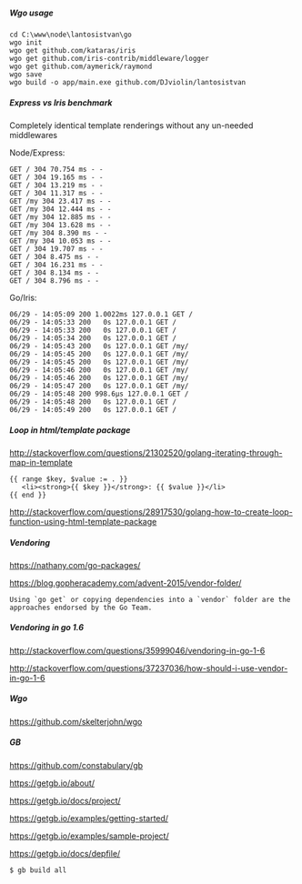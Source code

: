 ##### Wgo usage

```shell
cd C:\www\node\lantosistvan\go
wgo init
wgo get github.com/kataras/iris
wgo get github.com/iris-contrib/middleware/logger
wgo get github.com/aymerick/raymond
wgo save
wgo build -o app/main.exe github.com/DJviolin/lantosistvan
```

##### Express vs Iris benchmark

Completely identical template renderings without any un-needed middlewares

Node/Express:

```shell
GET / 304 70.754 ms - -
GET / 304 19.165 ms - -
GET / 304 13.219 ms - -
GET / 304 11.317 ms - -
GET /my 304 23.417 ms - -
GET /my 304 12.444 ms - -
GET /my 304 12.885 ms - -
GET /my 304 13.628 ms - -
GET /my 304 8.390 ms - -
GET /my 304 10.053 ms - -
GET / 304 19.707 ms - -
GET / 304 8.475 ms - -
GET / 304 16.231 ms - -
GET / 304 8.134 ms - -
GET / 304 8.796 ms - -
```

Go/Iris:

```shell
06/29 - 14:05:09 200 1.0022ms 127.0.0.1 GET /
06/29 - 14:05:33 200   0s 127.0.0.1 GET /
06/29 - 14:05:33 200   0s 127.0.0.1 GET /
06/29 - 14:05:34 200   0s 127.0.0.1 GET /
06/29 - 14:05:43 200   0s 127.0.0.1 GET /my/
06/29 - 14:05:45 200   0s 127.0.0.1 GET /my/
06/29 - 14:05:45 200   0s 127.0.0.1 GET /my/
06/29 - 14:05:46 200   0s 127.0.0.1 GET /my/
06/29 - 14:05:46 200   0s 127.0.0.1 GET /my/
06/29 - 14:05:47 200   0s 127.0.0.1 GET /my/
06/29 - 14:05:48 200 998.6µs 127.0.0.1 GET /
06/29 - 14:05:48 200   0s 127.0.0.1 GET /
06/29 - 14:05:49 200   0s 127.0.0.1 GET /
```

##### Loop in html/template package

http://stackoverflow.com/questions/21302520/golang-iterating-through-map-in-template

```
{{ range $key, $value := . }}
   <li><strong>{{ $key }}</strong>: {{ $value }}</li>
{{ end }}
```

http://stackoverflow.com/questions/28917530/golang-how-to-create-loop-function-using-html-template-package

##### Vendoring

https://nathany.com/go-packages/

https://blog.gopheracademy.com/advent-2015/vendor-folder/

```
Using `go get` or copying dependencies into a `vendor` folder are the approaches endorsed by the Go Team.
```

##### Vendoring in go 1.6

http://stackoverflow.com/questions/35999046/vendoring-in-go-1-6

http://stackoverflow.com/questions/37237036/how-should-i-use-vendor-in-go-1-6

##### Wgo

https://github.com/skelterjohn/wgo

##### GB

https://github.com/constabulary/gb

https://getgb.io/about/

https://getgb.io/docs/project/

https://getgb.io/examples/getting-started/

https://getgb.io/examples/sample-project/

https://getgb.io/docs/depfile/

```shell
$ gb build all
```
